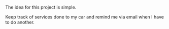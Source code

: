 The idea for this project is simple.

Keep track of services done to my car and remind me via email when I have to do another. 

